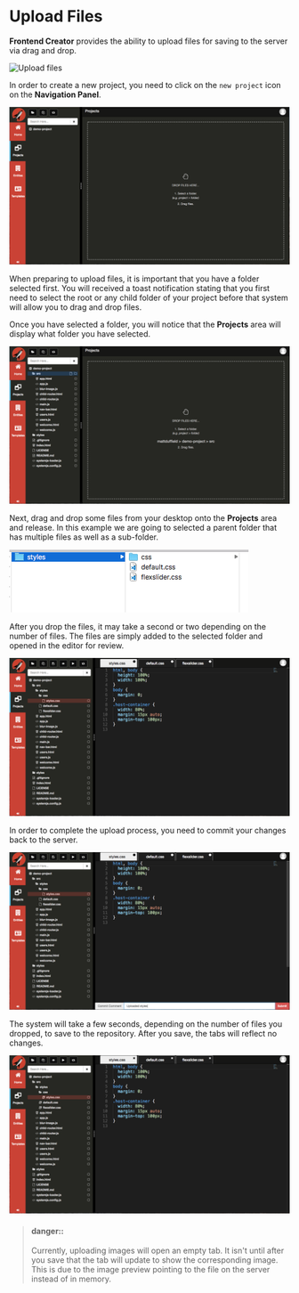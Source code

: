 # Upload Files
**Frontend Creator** provides the ability to upload files for saving to the server via drag and drop.

![Upload files](./fec-upload.gif)

In order to create a new project, you need to click on the `new project` icon on the **Navigation Panel**.

![Upload files](./fec-upload.png)

When preparing to upload files, it is important that you have a folder selected first. You will received a toast notification stating that you first need to select the root or any child folder of your project before that system will allow you to drag and drop files.

Once you have selected a folder, you will notice that the **Projects** area will display what folder you have selected.

![Upload files](./fec-upload-folder-selected.png)

Next, drag and drop some files from your desktop onto the **Projects** area and release. In this example we are going to selected a parent folder that has multiple files as well as a sub-folder.

![Upload files](./fec-upload-files.png)

After you drop the files, it may take a second or two depending on the number of files. The files are simply added to the selected folder and opened in the editor for review. 

![Upload files](./fec-upload-files-dropped.png)

In order to complete the upload process, you need to commit your changes back to the server. 

![Upload files](./fec-upload-commit.png)

The system will take a few seconds, depending on the number of files you dropped, to save to the repository. After you save, the tabs will reflect no changes.

![Upload files](./fec-upload-commit-complete.png)

> #### danger::
>Currently, uploading images will open an empty tab. It isn't until after you save that the tab will update to show the corresponding image. This is due to the image preview pointing to the file on the server instead of in memory.
